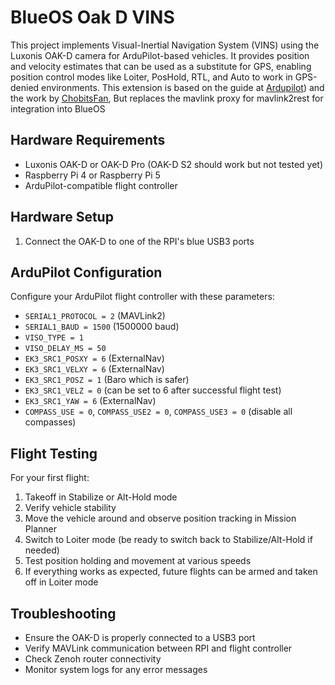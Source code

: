 # BlueOS Oak D VINS

This project implements Visual-Inertial Navigation System (VINS) using the Luxonis OAK-D camera for ArduPilot-based vehicles. It provides position and velocity estimates that can be used as a substitute for GPS, enabling position control modes like Loiter, PosHold, RTL, and Auto to work in GPS-denied environments.
This extension is based on the guide at [Ardupilot](https://ardupilot.org/copter/docs//common-vio-oak-d.html)) and the work by [ChobitsFan](https://github.com/chobitsfan),
But replaces the mavlink proxy for mavlink2rest for integration into BlueOS

## Hardware Requirements

- Luxonis OAK-D or OAK-D Pro (OAK-D S2 should work but not tested yet)
- Raspberry Pi 4 or Raspberry Pi 5
- ArduPilot-compatible flight controller

## Hardware Setup

1. Connect the OAK-D to one of the RPI's blue USB3 ports


## ArduPilot Configuration

Configure your ArduPilot flight controller with these parameters:

- `SERIAL1_PROTOCOL = 2` (MAVLink2)
- `SERIAL1_BAUD = 1500` (1500000 baud)
- `VISO_TYPE = 1`
- `VISO_DELAY_MS = 50`
- `EK3_SRC1_POSXY = 6` (ExternalNav)
- `EK3_SRC1_VELXY = 6` (ExternalNav)
- `EK3_SRC1_POSZ = 1` (Baro which is safer)
- `EK3_SRC1_VELZ = 0` (can be set to 6 after successful flight test)
- `EK3_SRC1_YAW = 6` (ExternalNav)
- `COMPASS_USE = 0`, `COMPASS_USE2 = 0`, `COMPASS_USE3 = 0` (disable all compasses)

## Flight Testing

For your first flight:

1. Takeoff in Stabilize or Alt-Hold mode
2. Verify vehicle stability
3. Move the vehicle around and observe position tracking in Mission Planner
4. Switch to Loiter mode (be ready to switch back to Stabilize/Alt-Hold if needed)
5. Test position holding and movement at various speeds
6. If everything works as expected, future flights can be armed and taken off in Loiter mode

## Troubleshooting

- Ensure the OAK-D is properly connected to a USB3 port
- Verify MAVLink communication between RPI and flight controller
- Check Zenoh router connectivity
- Monitor system logs for any error messages

